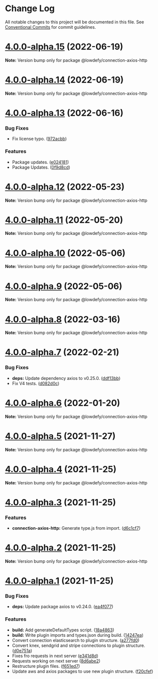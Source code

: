# Change Log

All notable changes to this project will be documented in this file.
See [Conventional Commits](https://conventionalcommits.org) for commit guidelines.

# [4.0.0-alpha.15](https://github.com/lowdefy/lowdefy/compare/v4.0.0-alpha.13...v4.0.0-alpha.15) (2022-06-19)

**Note:** Version bump only for package @lowdefy/connection-axios-http





# [4.0.0-alpha.14](https://github.com/lowdefy/lowdefy/compare/v4.0.0-alpha.13...v4.0.0-alpha.14) (2022-06-19)

**Note:** Version bump only for package @lowdefy/connection-axios-http





# [4.0.0-alpha.13](https://github.com/lowdefy/lowdefy/compare/v4.0.0-alpha.12...v4.0.0-alpha.13) (2022-06-16)


### Bug Fixes

* Fix license typo. ([972acbb](https://github.com/lowdefy/lowdefy/commit/972acbb46b9b1113053797f82a41c5f9032dd8b0))


### Features

* Package updates. ([e024181](https://github.com/lowdefy/lowdefy/commit/e0241813d1276316f0f04897b664c43e24b11d23))
* Package Updates. ([0f9d8cd](https://github.com/lowdefy/lowdefy/commit/0f9d8cd89186e12c66e5f833c13c12472f52eaee))





# [4.0.0-alpha.12](https://github.com/lowdefy/lowdefy/compare/v4.0.0-alpha.11...v4.0.0-alpha.12) (2022-05-23)

**Note:** Version bump only for package @lowdefy/connection-axios-http





# [4.0.0-alpha.11](https://github.com/lowdefy/lowdefy/compare/v4.0.0-alpha.10...v4.0.0-alpha.11) (2022-05-20)

**Note:** Version bump only for package @lowdefy/connection-axios-http





# [4.0.0-alpha.10](https://github.com/lowdefy/lowdefy/compare/v4.0.0-alpha.9...v4.0.0-alpha.10) (2022-05-06)

**Note:** Version bump only for package @lowdefy/connection-axios-http





# [4.0.0-alpha.9](https://github.com/lowdefy/lowdefy/compare/v4.0.0-alpha.8...v4.0.0-alpha.9) (2022-05-06)

**Note:** Version bump only for package @lowdefy/connection-axios-http





# [4.0.0-alpha.8](https://github.com/lowdefy/lowdefy/compare/v4.0.0-alpha.7...v4.0.0-alpha.8) (2022-03-16)

**Note:** Version bump only for package @lowdefy/connection-axios-http





# [4.0.0-alpha.7](https://github.com/lowdefy/lowdefy/compare/v4.0.0-alpha.6...v4.0.0-alpha.7) (2022-02-21)


### Bug Fixes

* **deps:** Update dependency axios to v0.25.0. ([ddf13bb](https://github.com/lowdefy/lowdefy/commit/ddf13bb7f891bbb328f1ac6aea3e34894d80c42c))
* Fix V4 tests. ([d082d0c](https://github.com/lowdefy/lowdefy/commit/d082d0c335eb4426acadbf30a08de64266d9f004))





# [4.0.0-alpha.6](https://github.com/lowdefy/lowdefy/compare/v4.0.0-alpha.5...v4.0.0-alpha.6) (2022-01-20)

**Note:** Version bump only for package @lowdefy/connection-axios-http





# [4.0.0-alpha.5](https://github.com/lowdefy/lowdefy/compare/v4.0.0-alpha.4...v4.0.0-alpha.5) (2021-11-27)

**Note:** Version bump only for package @lowdefy/connection-axios-http





# [4.0.0-alpha.4](https://github.com/lowdefy/lowdefy/compare/v4.0.0-alpha.3...v4.0.0-alpha.4) (2021-11-25)

**Note:** Version bump only for package @lowdefy/connection-axios-http





# [4.0.0-alpha.3](https://github.com/lowdefy/lowdefy/compare/v4.0.0-alpha.2...v4.0.0-alpha.3) (2021-11-25)


### Features

* **connection-axios-http:** Generate type.js from import. ([d6c1cf7](https://github.com/lowdefy/lowdefy/commit/d6c1cf7767f1cc42e1424325df933f12bab65329))





# [4.0.0-alpha.2](https://github.com/lowdefy/lowdefy/compare/v4.0.0-alpha.1...v4.0.0-alpha.2) (2021-11-25)

**Note:** Version bump only for package @lowdefy/connection-axios-http





# [4.0.0-alpha.1](https://github.com/lowdefy/lowdefy/compare/v3.23.1...v4.0.0-alpha.1) (2021-11-25)


### Bug Fixes

* **deps:** Update package axios to v0.24.0. ([ea4f077](https://github.com/lowdefy/lowdefy/commit/ea4f07784f5020eb12c95b3d2885e74044fc3fb9))


### Features

* **build:** Add generateDefaultTypes script. ([18a4863](https://github.com/lowdefy/lowdefy/commit/18a486384d315d661e957e4d23c4efbae47a3ec7))
* **build:** Write plugin imports and types.json during build. ([14247ea](https://github.com/lowdefy/lowdefy/commit/14247eab075cea1ffde8e84f134b0f3b66920cbe))
* Convert connection elasticsearch to plugin structure. ([a277fd0](https://github.com/lowdefy/lowdefy/commit/a277fd0f6b80f39ee21e4673e26c7797afc8ff91))
* Convert knex, sendgrid and stripe connections to plugin structure. ([d0e751a](https://github.com/lowdefy/lowdefy/commit/d0e751af47b6f04ab9ace2256268f96116d8aaa8))
* Fixes fro requests in next server ([e341d8d](https://github.com/lowdefy/lowdefy/commit/e341d8ded222902ce07ea1ea1d18940ac000c4da))
* Requests working on next server ([8d6abe2](https://github.com/lowdefy/lowdefy/commit/8d6abe27f967be6c11d1f4c29e8af73c4734dd68))
* Restructure plugin files. ([f651ed7](https://github.com/lowdefy/lowdefy/commit/f651ed7639181fb0a3db91706cb1c13950bfe654))
* Update aws and axios packages to use new plugin structure. ([f20cfef](https://github.com/lowdefy/lowdefy/commit/f20cfef49d696482ad1678b8dda4be8c85c6b55c))
